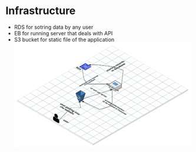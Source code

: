 # __Infrastructure__
- RDS for sotring data by any user
- EB for running server that deals with API
- S3 bucket for static file of the application
![screen_for_process](../Diagrams/three_tier_connections.png)
